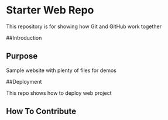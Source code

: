 # Starter Web Repo

This repository is for showing how Git and GitHub work together

##Introduction

## Purpose

Sample website with plenty of files for demos

##Deployment

This repo shows how to deploy web project

## How To Contribute